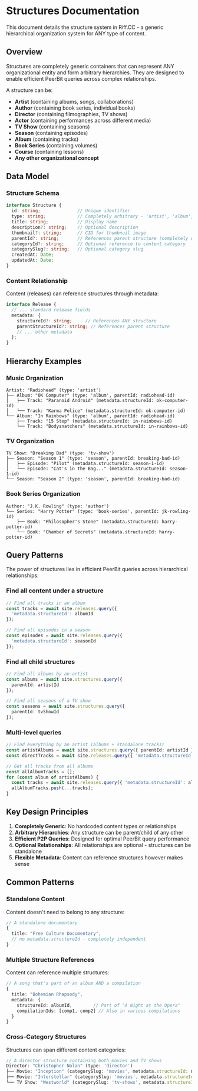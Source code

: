 # Structures Documentation

This document details the structure system in Riff.CC - a generic hierarchical organization system for ANY type of content.

## Overview

Structures are completely generic containers that can represent ANY organizational entity and form arbitrary hierarchies. They are designed to enable efficient PeerBit queries across complex relationships.

A structure can be:
- **Artist** (containing albums, songs, collaborations)
- **Author** (containing book series, individual books)
- **Director** (containing filmographies, TV shows)
- **Actor** (containing performances across different media)
- **TV Show** (containing seasons)
- **Season** (containing episodes)  
- **Album** (containing tracks)
- **Book Series** (containing volumes)
- **Course** (containing lessons)
- **Any other organizational concept**

## Data Model

### Structure Schema

```typescript
interface Structure {
  id: string;              // Unique identifier
  type: string;            // Completely arbitrary - 'artist', 'album', 'tv-show', 'season', 'course', etc.
  title: string;           // Display name
  description?: string;    // Optional description
  thumbnail?: string;      // CID for thumbnail image
  parentId?: string;       // References parent structure (completely optional)
  categoryId?: string;     // Optional reference to content category
  categorySlug?: string;   // Optional category slug
  createdAt: Date;
  updatedAt: Date;
}
```

### Content Relationship

Content (releases) can reference structures through metadata:

```typescript
interface Release {
  // ... standard release fields
  metadata: {
    structureId?: string;     // References ANY structure
    parentStructureId?: string; // References parent structure
    // ... other metadata
  };
}
```

## Hierarchy Examples

### Music Organization
```
Artist: "Radiohead" (type: 'artist')
├── Album: "OK Computer" (type: 'album', parentId: radiohead-id)
│   ├── Track: "Paranoid Android" (metadata.structureId: ok-computer-id)
│   └── Track: "Karma Police" (metadata.structureId: ok-computer-id)
└── Album: "In Rainbows" (type: 'album', parentId: radiohead-id)
    ├── Track: "15 Step" (metadata.structureId: in-rainbows-id)
    └── Track: "Bodysnatchers" (metadata.structureId: in-rainbows-id)
```

### TV Organization
```
TV Show: "Breaking Bad" (type: 'tv-show')
├── Season: "Season 1" (type: 'season', parentId: breaking-bad-id)
│   ├── Episode: "Pilot" (metadata.structureId: season-1-id)
│   └── Episode: "Cat's in the Bag..." (metadata.structureId: season-1-id)
└── Season: "Season 2" (type: 'season', parentId: breaking-bad-id)
```

### Book Series Organization
```
Author: "J.K. Rowling" (type: 'author')
└── Series: "Harry Potter" (type: 'book-series', parentId: jk-rowling-id)
    ├── Book: "Philosopher's Stone" (metadata.structureId: harry-potter-id)
    └── Book: "Chamber of Secrets" (metadata.structureId: harry-potter-id)
```

## Query Patterns

The power of structures lies in efficient PeerBit queries across hierarchical relationships:

### Find all content under a structure
```typescript
// Find all tracks in an album
const tracks = await site.releases.query({
  'metadata.structureId': albumId
});

// Find all episodes in a season
const episodes = await site.releases.query({
  'metadata.structureId': seasonId
});
```

### Find all child structures
```typescript
// Find all albums by an artist
const albums = await site.structures.query({
  parentId: artistId
});

// Find all seasons of a TV show
const seasons = await site.structures.query({
  parentId: tvShowId
});
```

### Multi-level queries
```typescript
// Find everything by an artist (albums + standalone tracks)
const artistAlbums = await site.structures.query({ parentId: artistId });
const directTracks = await site.releases.query({ 'metadata.structureId': artistId });

// Get all tracks from all albums
const allAlbumTracks = [];
for (const album of artistAlbums) {
  const tracks = await site.releases.query({ 'metadata.structureId': album.id });
  allAlbumTracks.push(...tracks);
}
```

## Key Design Principles

1. **Completely Generic**: No hardcoded content types or relationships
2. **Arbitrary Hierarchies**: Any structure can be parent/child of any other
3. **Efficient P2P Queries**: Designed for optimal PeerBit query performance
4. **Optional Relationships**: All relationships are optional - structures can be standalone
5. **Flexible Metadata**: Content can reference structures however makes sense

## Common Patterns

### Standalone Content
Content doesn't need to belong to any structure:
```typescript
// A standalone documentary
{
  title: "Free Culture Documentary",
  // no metadata.structureId - completely independent
}
```

### Multiple Structure References
Content can reference multiple structures:
```typescript
// A song that's part of an album AND a compilation
{
  title: "Bohemian Rhapsody",
  metadata: {
    structureId: albumId,        // Part of "A Night at the Opera"
    compilationIds: [comp1, comp2] // Also in various compilations
  }
}
```

### Cross-Category Structures
Structures can span different content categories:
```typescript
// A director structure containing both movies and TV shows
Director: "Christopher Nolan" (type: 'director')
├── Movie: "Inception" (categorySlug: 'movies', metadata.structureId: nolan-id)
├── Movie: "Interstellar" (categorySlug: 'movies', metadata.structureId: nolan-id)
└── TV Show: "Westworld" (categorySlug: 'tv-shows', metadata.structureId: nolan-id)
```